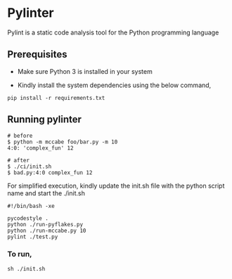 # Pylinter

Pylint is a static code analysis tool for the Python programming language

## Prerequisites

- Make sure Python 3 is installed in your system

- Kindly install the system dependencies using the below command,

```shell
pip install -r requirements.txt
```

## Running pylinter

```
# before
$ python -m mccabe foo/bar.py -m 10
4:0: 'complex_fun' 12

# after
$ ./ci/init.sh
$ bad.py:4:0 complex_fun 12
```

For simplified execution, kindly update the init.sh file with the python script name and start the ./init.sh

```shell
#!/bin/bash -xe

pycodestyle .
python ./run-pyflakes.py
python ./run-mccabe.py 10
pylint ./test.py
```

### To run,

```shell
sh ./init.sh
```